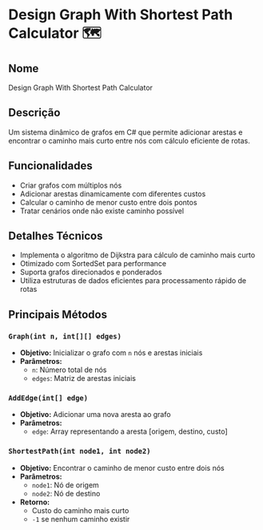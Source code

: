 # Design Graph With Shortest Path Calculator 🗺️

## Nome
Design Graph With Shortest Path Calculator

## Descrição
Um sistema dinâmico de grafos em C# que permite adicionar arestas e encontrar o caminho mais curto entre nós com cálculo eficiente de rotas.

## Funcionalidades
- Criar grafos com múltiplos nós
- Adicionar arestas dinamicamente com diferentes custos
- Calcular o caminho de menor custo entre dois pontos
- Tratar cenários onde não existe caminho possível

## Detalhes Técnicos
- Implementa o algoritmo de Dijkstra para cálculo de caminho mais curto
- Otimizado com SortedSet para performance
- Suporta grafos direcionados e ponderados
- Utiliza estruturas de dados eficientes para processamento rápido de rotas

## Principais Métodos

### `Graph(int n, int[][] edges)`
- **Objetivo:** Inicializar o grafo com `n` nós e arestas iniciais
- **Parâmetros:**
    - `n`: Número total de nós
    - `edges`: Matriz de arestas iniciais

### `AddEdge(int[] edge)`
- **Objetivo:** Adicionar uma nova aresta ao grafo
- **Parâmetros:**
    - `edge`: Array representando a aresta [origem, destino, custo]

### `ShortestPath(int node1, int node2)`
- **Objetivo:** Encontrar o caminho de menor custo entre dois nós
- **Parâmetros:**
    - `node1`: Nó de origem
    - `node2`: Nó de destino
- **Retorno:**
    - Custo do caminho mais curto
    - `-1` se nenhum caminho existir